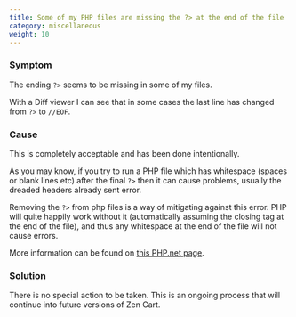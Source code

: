 ```yaml
---
title: Some of my PHP files are missing the ?> at the end of the file
category: miscellaneous
weight: 10
---
```


### Symptom
The ending `?>` seems to be missing in some of my files.

With a Diff viewer I can see that in some cases the last line has changed from `?>` to `//EOF`.

### Cause
This is completely acceptable and has been done intentionally.

As you may know, if you try to run a PHP file which has whitespace (spaces or blank lines etc) after the final `?>` then it can cause problems, usually the dreaded headers already sent error.

Removing the `?>` from php files is a way of mitigating against this error. PHP will quite happily work without it (automatically assuming the closing tag at the end of the file), and thus any whitespace at the end of the file will not cause errors.

More information can be found on [this PHP.net page](http://www.php.net/basic-syntax.instruction-separation). 

### Solution
There is no special action to be taken.
This is an ongoing process that will continue into future versions of Zen Cart.

